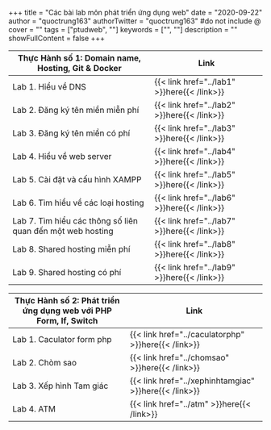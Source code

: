 +++
title = "Các bài lab môn phát triển ứng dụng web"
date = "2020-09-22"
author = "quoctrung163"
authorTwitter = "quoctrung163" #do not include @
cover = ""
tags = ["ptudweb", ""]
keywords = ["", ""]
description = ""
showFullContent = false
+++

| Thực Hành số 1: Domain name, Hosting, Git & Docker    |  Link   |
| --- | --- |
| Lab 1. Hiểu về DNS    | {{< link href="../lab1" >}}here{{< /link>}} |
|  Lab 2. Đăng ký tên miền miễn phí   |  {{< link href="../lab2" >}}here{{< /link>}}   |
|  Lab 3. Đăng ký tên miền có phí  |  {{< link href="../lab3" >}}here{{< /link>}}   |
|  Lab 4. Hiểu về web server   |  {{< link href="../lab4" >}}here{{< /link>}}   |
|  Lab 5. Cài đặt và cấu hình XAMPP   |  {{< link href="../lab5" >}}here{{< /link>}}   |
| Lab 6. Tìm hiểu về các loại hosting    | {{< link href="../lab6" >}}here{{< /link>}} |
|  Lab 7. Tìm hiểu các thông số liên quan đến một web hosting   |  {{< link href="../lab7" >}}here{{< /link>}}   |
|  Lab 8. Shared hosting miễn phí  |  {{< link href="../lab8" >}}here{{< /link>}}   |
|  Lab 9. Shared hosting có phí   |  {{< link href="../lab9" >}}here{{< /link>}}   |

| Thực Hành số 2: Phát triển ứng dụng web với PHP Form, If, Switch    |  Link   |
| --- | --- |
|  Lab 1. Caculator form php  |  {{< link href="../caculatorphp" >}}here{{< /link>}}   |
|  Lab 2. Chòm sao  |  {{< link href="../chomsao" >}}here{{< /link>}}   |
|  Lab 3. Xếp hình Tam giác  |  {{< link href="../xephinhtamgiac" >}}here{{< /link>}}   |
|  Lab 4. ATM  |  {{< link href="../atm" >}}here{{< /link>}}   |